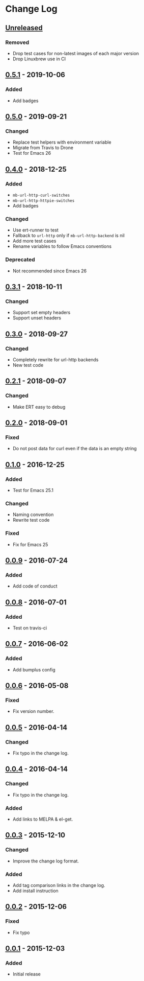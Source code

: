 # Change Log #

## [Unreleased] ##

### Removed

  - Drop test cases for non-latest images of each major version
  - Drop Linuxbrew use in CI

## [0.5.1] - 2019-10-06 ##

### Added ###

  - Add badges

## [0.5.0] - 2019-09-21 ##

### Changed ###

  - Replace test helpers with environment variable
  - Migrate from Travis to Drone
  - Test for Emacs 26

## [0.4.0] - 2018-12-25 ##

### Added ###

  - `mb-url-http-curl-switches`
  - `mb-url-http-httpie-switches`
  - Add badges

### Changed ###

  - Use ert-runner to test
  - Fallback to `url-http` only if `mb-url-http-backend` is nil
  - Add more test cases
  - Rename variables to follow Emacs conventions

### Deprecated ###

  - Not recommended since Emacs 26

## [0.3.1] - 2018-10-11 ##

### Changed ###

  - Support set empty headers
  - Support unset headers

## [0.3.0] - 2018-09-27 ##

### Changed ###

  - Completely rewrite for url-http backends
  - New test code

## [0.2.1] - 2018-09-07 ##

### Changed ###

  - Make ERT easy to debug

## [0.2.0] - 2018-09-01 ##

### Fixed ###

  - Do not post data for curl even if the data is an empty string

## [0.1.0] - 2016-12-25 ##

### Added ###

  - Test for Emacs 25.1

### Changed ###

  - Naming convention
  - Rewrite test code

### Fixed ###

  - Fix for Emacs 25

## [0.0.9] - 2016-07-24 ##

### Added ###

  - Add code of conduct

## [0.0.8] - 2016-07-01 ##

### Added ###

  - Test on travis-ci

## [0.0.7] - 2016-06-02 ##

### Added ###

  - Add bumplus config

## [0.0.6] - 2016-05-08 ##

### Fixed ###

  - Fix version number.

## [0.0.5] - 2016-04-14 ##

### Changed ###

  - Fix typo in the change log.

## [0.0.4] - 2016-04-14 ##

### Changed ###

  - Fix typo in the change log.

### Added ###

  - Add links to MELPA & el-get.

## [0.0.3] - 2015-12-10 ##

### Changed ###

  - Improve the change log format.

### Added ###

  - Add tag comparison links in the change log.
  - Add install instruction

## [0.0.2] - 2015-12-06 ##

### Fixed ###

  - Fix typo

## [0.0.1] - 2015-12-03 ##

### Added ###

  - Initial release

[Unreleased]: https://github.com/dochang/mb-url/compare/0.5.1...HEAD
[0.5.1]: https://github.com/dochang/mb-url/compare/0.5.0...0.5.1
[0.5.0]: https://github.com/dochang/mb-url/compare/0.4.0...0.5.0
[0.4.0]: https://github.com/dochang/mb-url/compare/0.3.1...0.4.0
[0.3.1]: https://github.com/dochang/mb-url/compare/0.3.0...0.3.1
[0.3.0]: https://github.com/dochang/mb-url/compare/0.2.1...0.3.0
[0.2.1]: https://github.com/dochang/mb-url/compare/0.2.0...0.2.1
[0.2.0]: https://github.com/dochang/mb-url/compare/0.1.0...0.2.0
[0.1.0]: https://github.com/dochang/mb-url/compare/0.0.9...0.1.0
[0.0.9]: https://github.com/dochang/mb-url/compare/0.0.8...0.0.9
[0.0.8]: https://github.com/dochang/mb-url/compare/0.0.7...0.0.8
[0.0.7]: https://github.com/dochang/mb-url/compare/0.0.6...0.0.7
[0.0.6]: https://github.com/dochang/mb-url/compare/0.0.5...0.0.6
[0.0.5]: https://github.com/dochang/mb-url/compare/0.0.4...0.0.5
[0.0.4]: https://github.com/dochang/mb-url/compare/0.0.3...0.0.4
[0.0.3]: https://github.com/dochang/mb-url/compare/0.0.2...0.0.3
[0.0.2]: https://github.com/dochang/mb-url/compare/0.0.1...0.0.2
[0.0.1]: https://github.com/dochang/mb-url/compare/0.0.0...0.0.1
